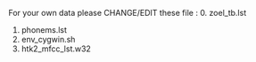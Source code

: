 For your own data please CHANGE/EDIT these file :
0. zoel_tb.lst
1. phonems.lst
2. env_cygwin.sh
3. htk2_mfcc_lst.w32
